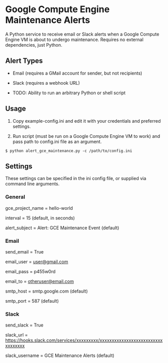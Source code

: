 # Google Compute Engine Maintenance Alerts


A Python service to receive email or Slack alerts when a Google Compute Engine VM is about to undergo maintenance. Requires no external dependencies, just Python.


## Alert Types

- Email (requires a GMail account for sender, but not recipients)

- Slack (requires a webhook URL)

- TODO: Ability to run an arbitrary Python or shell script


## Usage

1. Copy example-config.ini and edit it with your credentials and preferred settings.

2. Run script (must be run on a Google Compute Engine VM to work) and pass path to config.ini file as an argument.

```
$ python alert_gce_maintenance.py -c /path/to/config.ini
```


## Settings

These settings can be specified in the ini config file, or supplied via command line arguments.


### General

gce\_project\_name = hello-world

interval = 15 (default, in seconds)

alert_subject = Alert: GCE Maintenance Event (default)


### Email

send_email = True

email_user = user@gmail.com

email_pass = p455w0rd

email_to = otheruser@email.com

smtp_host = smtp.google.com (default)

smtp_port = 587 (default)


### Slack

send_slack = True

slack_url = https://hooks.slack.com/services/xxxxxxxxx/xxxxxxxxxxxxxxxxxxxxxxxxxxxxxxxxxx

slack_username = GCE Maintenance Alerts (default)
